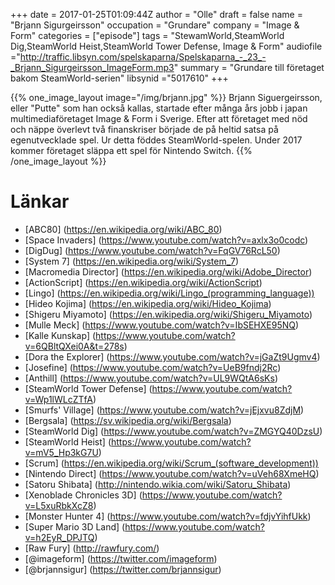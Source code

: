 +++
date = 2017-01-25T01:09:44Z
author = "Olle"
draft = false
name = "Brjann Sigurgeirsson"
occupation = "Grundare"
company = "Image & Form"
categories = ["episode"]
tags = "StewamWorld,SteamWorld Dig,SteamWorld Heist,SteamWorld Tower Defense, Image & Form"
audiofile ="http://traffic.libsyn.com/spelskaparna/Spelskaparna_-_23_-_Brjann_Sigurgeirsson_ImageForm.mp3"
summary = "Grundare till företaget bakom SteamWorld-serien"
libsynid ="5017610"
+++

{{% one_image_layout image="/img/brjann.jpg" %}}
Brjann Siguergeirsson, eller "Putte" som han också kallas, startade
efter många års jobb i japan multimediaföretaget Image & Form i Sverige.
Efter att företaget med nöd och näppe överlevt två finanskriser började
de på heltid satsa på egenutvecklade spel. Ur detta föddes SteamWorld-spelen. Under 2017 kommer företaget släppa ett spel för Nintendo Switch.
{{% /one_image_layout %}}

# Länkar
* [ABC80] (https://en.wikipedia.org/wiki/ABC_80)
* [Space Invaders] (https://www.youtube.com/watch?v=axlx3o0codc)
* [DigDug] (https://www.youtube.com/watch?v=FqGV76RcL50)
* [System 7] (https://en.wikipedia.org/wiki/System_7)
* [Macromedia Director] (https://en.wikipedia.org/wiki/Adobe_Director)
* [ActionScript] (https://en.wikipedia.org/wiki/ActionScript) 
* [Lingo] (https://en.wikipedia.org/wiki/Lingo_(programming_language)) 
* [Hideo Kojima] (https://en.wikipedia.org/wiki/Hideo_Kojima)
* [Shigeru Miyamoto] (https://en.wikipedia.org/wiki/Shigeru_Miyamoto)
* [Mulle Meck] (https://www.youtube.com/watch?v=IbSEHXE95NQ)
* [Kalle Kunskap] (https://www.youtube.com/watch?v=6QBltQXei0A&t=278s)
* [Dora the Explorer] (https://www.youtube.com/watch?v=jGaZt9Ugmv4)
* [Josefine] (https://www.youtube.com/watch?v=UeB9fndj2Rc)
* [Anthill] (https://www.youtube.com/watch?v=UL9WQtA6sKs) 
* [SteamWorld Tower Defense] (https://www.youtube.com/watch?v=Wp1lWLcZTfA)
* [Smurfs' Village] (https://www.youtube.com/watch?v=jEjxvu8ZdjM)
* [Bergsala] (https://sv.wikipedia.org/wiki/Bergsala)
* [SteamWorld Dig] (https://www.youtube.com/watch?v=ZMGYQ40DzsU)
* [SteamWorld Heist] (https://www.youtube.com/watch?v=mV5_Hp3kG7U)
* [Scrum] (https://en.wikipedia.org/wiki/Scrum_(software_development))
* [Nintendo Direct] (https://www.youtube.com/watch?v=uVeh68XmeHQ)
* [Satoru Shibata] (http://nintendo.wikia.com/wiki/Satoru_Shibata)
* [Xenoblade Chronicles 3D] (https://www.youtube.com/watch?v=L5xuRbkXcZ8)
* [Monster Hunter 4] (https://www.youtube.com/watch?v=fdjvYihfUkk)
* [Super Mario 3D Land] (https://www.youtube.com/watch?v=h2EyR_DPJTQ)
* [Raw Fury] (http://rawfury.com/)
* [@imageform] (https://twitter.com/imageform)
* [@brjannsigur] (https://twitter.com/brjannsigur)

